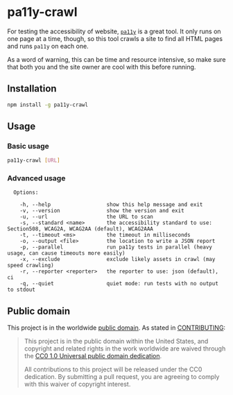 # pa11y-crawl

For testing the accessibility of website, [`pa11y`](https://github.com/nature/pa11y) is a great tool. It only runs on one page at a time, though, so this tool crawls a site to find all HTML pages and runs `pa11y` on each one.

As a word of warning, this can be time and resource intensive, so make sure that both you and the site owner are cool with this before running.

## Installation

```bash
npm install -g pa11y-crawl
```

## Usage

### Basic usage

```bash
pa11y-crawl [URL]
```

### Advanced usage

```text
  Options:

    -h, --help                  show this help message and exit
    -v, --version               show the version and exit
    -u, --url                   the URL to scan
    -s, --standard <name>       the accessibility standard to use: Section508, WCAG2A, WCAG2AA (default), WCAG2AAA
    -t, --timeout <ms>          the timeout in milliseconds
    -o, --output <file>         the location to write a JSON report
    -p, --parallel              run pa11y tests in parallel (heavy usage, can cause timeouts more easily)
    -x, --exclude               exclude likely assets in crawl (may speed crawling)
    -r, --reporter <reporter>   the reporter to use: json (default), ci
    -q, --quiet                 quiet mode: run tests with no output to stdout
```

## Public domain

This project is in the worldwide [public domain](LICENSE.md). As stated in [CONTRIBUTING](CONTRIBUTING.md):

> This project is in the public domain within the United States, and copyright and related rights in the work worldwide are waived through the [CC0 1.0 Universal public domain dedication](https://creativecommons.org/publicdomain/zero/1.0/).
>
> All contributions to this project will be released under the CC0 dedication. By submitting a pull request, you are agreeing to comply with this waiver of copyright interest.

